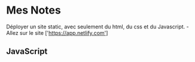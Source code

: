# Mes Notes

Déployer un site static, avec seulement du html, du css et du Javascript.
-Allez sur le site ['https://app.netlify.com']

## JavaScript
